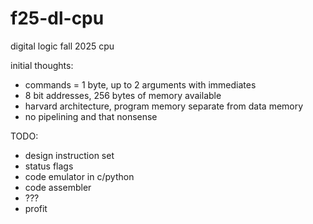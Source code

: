 # f25-dl-cpu
 digital logic fall 2025 cpu

initial thoughts:
- commands = 1 byte, up to 2 arguments with immediates
- 8 bit addresses, 256 bytes of memory available
- harvard architecture, program memory separate from data memory
- no pipelining and that nonsense

TODO:
- design instruction set
- status flags
- code emulator in c/python
- code assembler
- ???
- profit